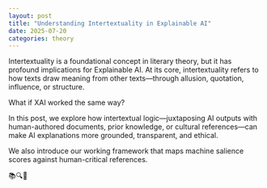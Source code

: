 ```yaml
---
layout: post
title: "Understanding Intertextuality in Explainable AI"
date: 2025-07-20
categories: theory
---
```


Intertextuality is a foundational concept in literary theory, but it has profound implications for Explainable AI. At its core, intertextuality refers to how texts draw meaning from other texts—through allusion, quotation, influence, or structure.

What if XAI worked the same way?

In this post, we explore how intertextual logic—juxtaposing AI outputs with human-authored documents, prior knowledge, or cultural references—can make AI explanations more grounded, transparent, and ethical.

We also introduce our working framework that maps machine salience scores against human-critical references.

📚🔍🤖
